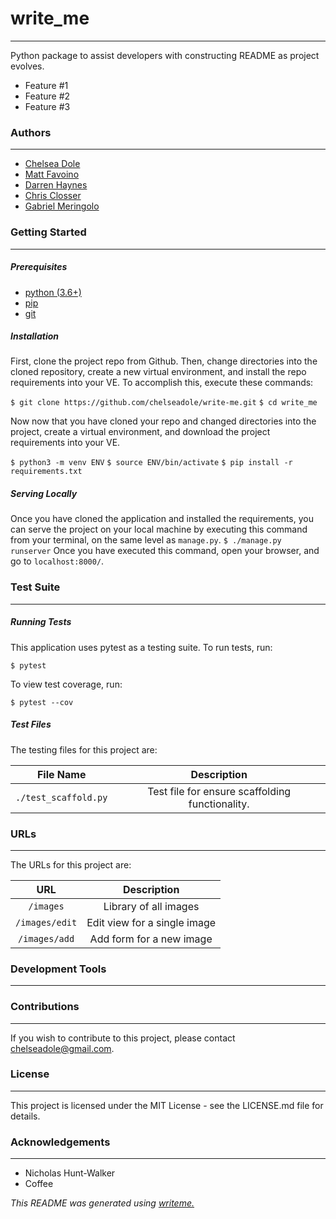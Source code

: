 # write_me
---
Python package to assist developers with constructing README as project evolves.
* Feature #1
* Feature #2
* Feature #3

### Authors
---
* [Chelsea Dole](https://github.com/chelseadole/write-me)
* [Matt Favoino](https://github.com/chelseadole/write-me)
* [Darren Haynes](https://github.com/chelseadole/write-me)
* [Chris Closser](https://github.com/chelseadole/write-me)
* [Gabriel Meringolo](https://github.com/chelseadole/write-me)

### Getting Started
---
##### *Prerequisites*
* [python (3.6+)](https://www.python.org/downloads/)
* [pip](https://pip.pypa.io/en/stable/)
* [git](https://git-scm.com/)

##### *Installation*
First, clone the project repo from Github. Then, change directories into the cloned repository, create a new virtual environment, and install the repo requirements into your VE. To accomplish this, execute these commands:

`$ git clone https://github.com/chelseadole/write-me.git`
`$ cd write_me`

Now now that you have cloned your repo and changed directories into the project, create a virtual environment, and download the project requirements into your VE.

`$ python3 -m venv ENV`
`$ source ENV/bin/activate`
`$ pip install -r requirements.txt`
##### *Serving Locally*
Once you have cloned the application and installed the requirements, you can serve the project on your local machine by executing this command from your terminal, on the same level as `manage.py`.
`$ ./manage.py runserver`
Once you have executed this command, open your browser, and go to `localhost:8000/`.
### Test Suite
---
##### *Running Tests*
This application uses pytest as a testing suite. To run tests, run:

`$ pytest`

To view test coverage, run:

`$ pytest --cov`
##### *Test Files*
The testing files for this project are:

| File Name | Description |
|:---:|:---:|
| `./test_scaffold.py` | Test file for ensure scaffolding functionality. |

### URLs
---
The URLs for this project are:

| URL | Description |
|:---:|:---:|
| `/images` | Library of all images |
| `/images/edit` | Edit view for a single image |
| `/images/add` | Add form for a new image |

### Development Tools
---
### Contributions
---
If you wish to contribute to this project, please contact chelseadole@gmail.com.
### License
---
This project is licensed under the MIT License - see the LICENSE.md file for details.
### Acknowledgements
---
* Nicholas Hunt-Walker
* Coffee

*This README was generated using [writeme.](https://github.com/chelseadole/write-me)*
